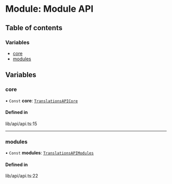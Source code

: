 # Module: Module API

## Table of contents

### Variables

- [core](../wiki/Module%20API#core)
- [modules](../wiki/Module%20API#modules)

## Variables

### core

• `Const` **core**: [`TranslationsAPICore`](../wiki/index.TranslationsAPICore)

#### Defined in

lib/api/api.ts:15

___

### modules

• `Const` **modules**: [`TranslationsAPIModules`](../wiki/index.TranslationsAPIModules)

#### Defined in

lib/api/api.ts:22
